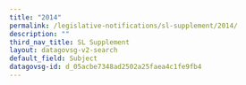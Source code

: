 ```yaml
---
title: "2014"
permalink: /legislative-notifications/sl-supplement/2014/
description: ""
third_nav_title: SL Supplement
layout: datagovsg-v2-search
default_field: Subject
datagovsg-id: d_05acbe7348ad2502a25faea4c1fe9fb4
---
```

